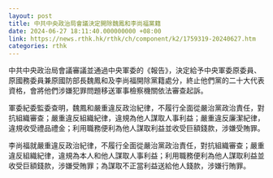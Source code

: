 ```yaml
---
layout: post
title: 中共中央政治局會議決定開除魏鳳和李尚福黨籍
date: 2024-06-27 18:11:40.000000000 +08:00
link: https://news.rthk.hk/rthk/ch/component/k2/1759319-20240627.htm
categories: rthk
---
```


中共中央政治局會議審議並通過中央軍委的《報告》，決定給予中央軍委原委員、原國務委員兼原國防部長魏鳳和及李尚福開除黨籍處分，終止他們黨的二十大代表資格，會將他們涉嫌犯罪問題移送軍事檢察機關依法審查起訴。

軍委紀委監委查明，魏鳳和嚴重違反政治紀律，不履行全面從嚴治黨政治責任，對抗組織審查；嚴重違反組織紀律，違規為他人謀取人事利益；嚴重違反廉潔紀律，違規收受禮品禮金；利用職務便利為他人謀取利益並收受巨額錢款，涉嫌受賄罪。

李尚福就嚴重違反政治紀律，不履行全面從嚴治黨政治責任，對抗組織審查；嚴重違反組織紀律，違規為本人和他人謀取人事利益；利用職務便利為他人謀取利益並收受巨額錢款，涉嫌受賄罪；為謀取不正當利益送給他人錢款，涉嫌行賄罪。
